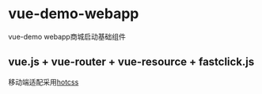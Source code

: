 # vue-demo-webapp
vue-demo webapp商城启动基础组件

## vue.js + vue-router + vue-resource + fastclick.js 

移动端适配采用<a href="https://github.com/imochen/hotcss" target="_blank">hotcss</a>